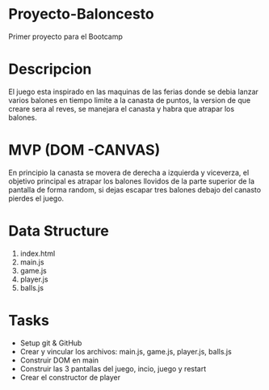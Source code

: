 # Proyecto-Baloncesto
Primer proyecto para el Bootcamp

# Descripcion

El juego esta inspirado en las maquinas de las ferias donde se debia lanzar varios balones en tiempo limite a la canasta de puntos, la version de que creare sera al reves, se manejara el canasta y habra que atrapar los balones.

# MVP (DOM -CANVAS)

En principio la canasta se movera de derecha a izquierda y viceverza, el objetivo principal es atrapar los balones llovidos de la parte superior de la pantalla de forma random, si dejas escapar tres balones debajo del canasto pierdes el juego.

# Data Structure

1. index.html
2. main.js
3. game.js
4. player.js
5. balls.js


# Tasks

- Setup git & GitHub
- Crear y vincular los archivos: main.js, game.js, player.js, balls.js
- Construir DOM en main
- Construir las 3 pantallas del juego, incio, juego y restart
- Crear el constructor de player
